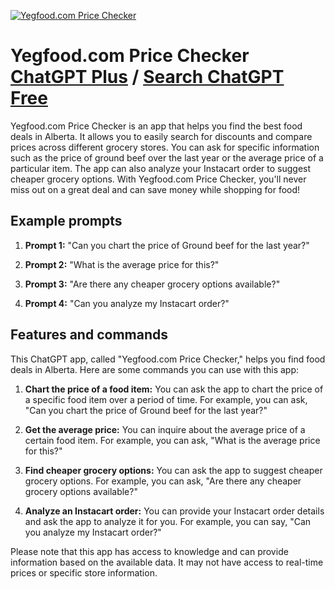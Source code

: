 
[![Yegfood.com Price Checker](https://files.oaiusercontent.com/file-VT11iPVi3mrIyIU2E0DqxKWS?se=2123-10-16T19%3A50%3A20Z&sp=r&sv=2021-08-06&sr=b&rscc=max-age%3D31536000%2C%20immutable&rscd=attachment%3B%20filename%3Df64d86cb-a6ca-4293-9720-c962e125c605.png&sig=IXsL24nc4LxQV89db7Od3hwHUsxPDMOVx5ib8hpXYpE%3D)](https://chat.openai.com/g/g-rlevOuTNU-yegfood-com-price-checker)

# Yegfood.com Price Checker [ChatGPT Plus](https://chat.openai.com/g/g-rlevOuTNU-yegfood-com-price-checker) / [Search ChatGPT Free](https://gptcall.net/index.html#/?search=Yegfood.com%20Price%20Checker)

Yegfood.com Price Checker is an app that helps you find the best food deals in Alberta. It allows you to easily search for discounts and compare prices across different grocery stores. You can ask for specific information such as the price of ground beef over the last year or the average price of a particular item. The app can also analyze your Instacart order to suggest cheaper grocery options. With Yegfood.com Price Checker, you'll never miss out on a great deal and can save money while shopping for food!

## Example prompts

1. **Prompt 1:** "Can you chart the price of Ground beef for the last year?"

2. **Prompt 2:** "What is the average price for this?"

3. **Prompt 3:** "Are there any cheaper grocery options available?"

4. **Prompt 4:** "Can you analyze my Instacart order?"

## Features and commands

This ChatGPT app, called "Yegfood.com Price Checker," helps you find food deals in Alberta. Here are some commands you can use with this app:

1. **Chart the price of a food item:** You can ask the app to chart the price of a specific food item over a period of time. For example, you can ask, "Can you chart the price of Ground beef for the last year?"

2. **Get the average price:** You can inquire about the average price of a certain food item. For example, you can ask, "What is the average price for this?"

3. **Find cheaper grocery options:** You can ask the app to suggest cheaper grocery options. For example, you can ask, "Are there any cheaper grocery options available?"

4. **Analyze an Instacart order:** You can provide your Instacart order details and ask the app to analyze it for you. For example, you can say, "Can you analyze my Instacart order?"

Please note that this app has access to knowledge and can provide information based on the available data. It may not have access to real-time prices or specific store information.


